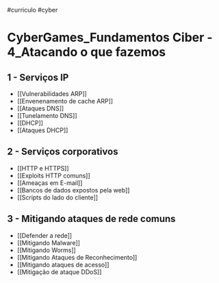 #curriculo #cyber 

# CyberGames_Fundamentos Ciber - 4_Atacando o que fazemos

## 1 - Serviços IP

- [[Vulnerabilidades ARP]]
- [[Envenenamento de cache ARP]]
- [[Ataques DNS]]
- [[Tunelamento DNS]]
- [[DHCP]]
- [[Ataques DHCP]]

## 2 - Serviços corporativos

- [[HTTP e HTTPS]]
- [[Exploits HTTP comuns]]
- [[Ameaças em E-mail]]
- [[Bancos de dados expostos pela web]]
- [[Scripts do lado do cliente]]

## 3 - Mitigando ataques de rede comuns

- [[Defender a rede]]
- [[Mitigando Malware]]
- [[Mitigando Worms]]
- [[Mitigando Ataques de Reconhecimento]]
- [[Mitigando ataques de acesso]]
- [[Mitigação de ataque DDoS]]



























